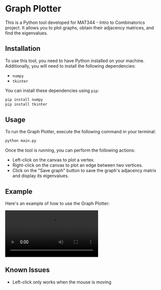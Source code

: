 # Graph Plotter

This is a Python tool developed for MAT344 - Intro to Combinatorics project. It allows you to plot graphs, obtain their adjacency matrices, and find the eigenvalues.

## Installation

To use this tool, you need to have Python installed on your machine. Additionally, you will need to install the following dependencies:

- `numpy`
- `tkinter`

You can install these dependencies using `pip`:

```bash
pip install numpy
pip install tkinter
```

## Usage

To run the Graph Plotter, execute the following command in your terminal:

```bash
python main.py
```

Once the tool is running, you can perform the following actions:

- Left-click on the canvas to plot a vertex.
- Right-click on the canvas to plot an edge between two vertices.
- Click on the "Save graph" button to save the graph's adjacency matrix and display its eigenvalues.

## Example

Here's an example of how to use the Graph Plotter:

![Demo Video](img/demo.mp4)


## Known Issues
- Left-click only works when the mouse is moving
